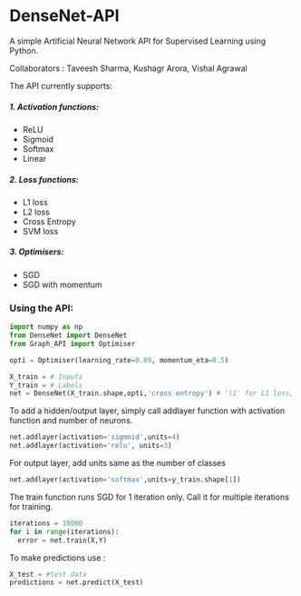 # DenseNet-API
A simple Artificial Neural Network API for Supervised Learning using Python.

Collaborators : Taveesh Sharma, Kushagr Arora, Vishal Agrawal

The API currently supports:

##### 1. Activation functions:

  * ReLU
  * Sigmoid
  * Softmax
  * Linear

##### 2. Loss functions:

  * L1 loss
  * L2 loss
  * Cross Entropy
  * SVM loss

##### 3. Optimisers:

  * SGD 
  * SGD with momentum

### Using the API:

```python
import numpy as np
from DenseNet import DenseNet
from Graph_API import Optimiser

opti = Optimiser(learning_rate=0.09, momentum_eta=0.5)

X_train = # Inputs
Y_train = # Labels
net = DenseNet(X_train.shape,opti,'cross entropy') # 'l1' for L1 loss, 'l2' for L2 loss, 'svm' for svm

```

To add a hidden/output layer, simply call addlayer function with activation function and number of neurons.

 ```python
net.addlayer(activation='sigmoid',units=4)
net.addlayer(activation='relu', units=3)
```

For output layer, add units same as the number of classes

```python
net.addlayer(activation='softmax',units=y_train.shape[1])
```

The train function runs SGD for 1 iteration only. Call it for multiple iterations for training.

```python 
iterations = 10000
for i in range(iterations):
  error = net.train(X,Y)
```

To make predictions use :

```python
X_test = #test data
predictions = net.predict(X_test)
```
